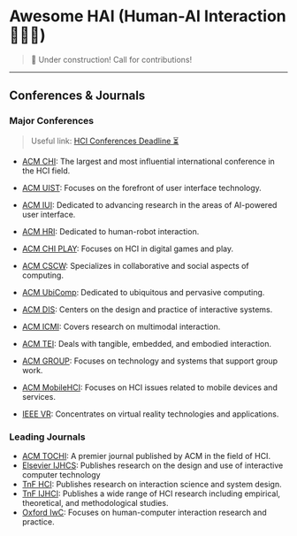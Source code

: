 # Awesome HAI (Human-AI Interaction 👤➕🤖)

>  🚧 Under construction! Call for contributions!

------

## Conferences & Journals

### Major Conferences

> Useful link: [HCI Conferences Deadline ⏳](https://hci-deadlines.github.io/?sub=HCI,DES,CSCW,AI,HRI,XR,HAP,VIS)

* [ACM CHI](https://dl.acm.org/conference/chi/proceedings): The largest and most influential international conference in the HCI field.

* [ACM UIST](https://dl.acm.org/conference/uist/proceedings): Focuses on the forefront of user interface technology.
* [ACM IUI](https://dl.acm.org/conference/iui/proceedings): Dedicated to advancing research in the areas of AI-powered user interface. 
* [ACM HRI](https://dl.acm.org/conference/hri/proceedings): Dedicated to human-robot interaction. 
* [ACM CHI PLAY](https://dl.acm.org/conference/chi-play/proceedings): Focuses on HCI in digital games and play.
* [ACM CSCW](https://dl.acm.org/conference/CSCW/proceedings): Specializes in collaborative and social aspects of computing.
* [ACM UbiComp](https://dl.acm.org/conference/UbiComp/proceedings): Dedicated to ubiquitous and pervasive computing.
* [ACM DIS](https://dl.acm.org/conference/dis/proceedings): Centers on the design and practice of interactive systems.
* [ACM ICMI](https://dl.acm.org/conference/icmi/proceedings): Covers research on multimodal interaction.
* [ACM TEI](https://dl.acm.org/conference/tei/proceedings): Deals with tangible, embedded, and embodied interaction.
* [ACM GROUP](https://dl.acm.org/conference/group/proceedings): Focuses on technology and systems that support group work.
* [ACM MobileHCI](https://dl.acm.org/conference/mobilehci/proceedings): Focuses on HCI issues related to mobile devices and services.
* [IEEE VR](https://ieeexplore.ieee.org/xpl/conhome/1000791/all-proceedings): Concentrates on virtual reality technologies and applications.

### Leading Journals

* [ACM TOCHI](https://dl.acm.org/journal/tochi): A premier journal published by ACM in the field of HCI.
* [Elsevier IJHCS](https://www.sciencedirect.com/journal/international-journal-of-human-computer-studies): Publishes research on the design and use of interactive computer technology
* [TnF HCI](https://www.tandfonline.com/journals/hhci20): Publishes research on interaction science and system design. 
* [TnF IJHCI](https://www.tandfonline.com/journals/hihc20): Publishes a wide range of HCI research including empirical, theoretical, and methodological studies.
* [Oxford IwC](https://academic.oup.com/iwc): Focuses on human-computer interaction research and practice. 
